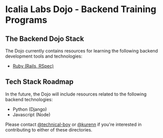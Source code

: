 # Icalia Labs Dojo - Backend Training Programs

## The Backend Dojo Stack

The Dojo currently contains resources for learning the following backend development tools and technologies:

+ [Ruby (Rails, RSpec)](ruby-training)

## Tech Stack Roadmap

In the future, the Dojo will include resources related to the following backend technologies:

+ Python (Django)
+ Javascript (Node)

Please contact [@technical-boy](https://github.com/technical-boy) or [@kurenn](https://github.com/kurenn) if you're interested in contributing to either of these directories.